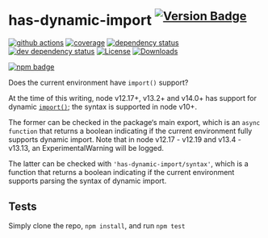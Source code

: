 # has-dynamic-import <sup>[![Version Badge][npm-version-svg]][package-url]</sup>

[![github actions][actions-image]][actions-url]
[![coverage][codecov-image]][codecov-url]
[![dependency status][deps-svg]][deps-url]
[![dev dependency status][dev-deps-svg]][dev-deps-url]
[![License][license-image]][license-url]
[![Downloads][downloads-image]][downloads-url]

[![npm badge][npm-badge-png]][package-url]

Does the current environment have `import()` support?

At the time of this writing, node v12.17+, v13.2+ and v14.0+ has support for dynamic [`import()`](https://developer.mozilla.org/en-US/docs/Web/JavaScript/Reference/Statements/import#dynamic_imports); the syntax is supported in node v10+.

The former can be checked in the package‘s main export, which is an `async function` that returns a boolean indicating if the current environment fully supports dynamic import. Note that in node v12.17 - v12.19 and v13.4 - v13.13, an ExperimentalWarning will be logged.

The latter can be checked with `'has-dynamic-import/syntax'`, which is a function that returns a boolean indicating if the current environment supports parsing the syntax of dynamic import.

## Tests

Simply clone the repo, `npm install`, and run `npm test`

[package-url]: https://npmjs.org/package/has-dynamic-import
[npm-version-svg]: https://versionbadg.es/inspect-js/has-dynamic-import.svg
[deps-svg]: https://david-dm.org/inspect-js/has-dynamic-import.svg
[deps-url]: https://david-dm.org/inspect-js/has-dynamic-import
[dev-deps-svg]: https://david-dm.org/inspect-js/has-dynamic-import/dev-status.svg
[dev-deps-url]: https://david-dm.org/inspect-js/has-dynamic-import#info=devDependencies
[npm-badge-png]: https://nodei.co/npm/has-dynamic-import.png?downloads=true&stars=true
[license-image]: https://img.shields.io/npm/l/has-dynamic-import.svg
[license-url]: LICENSE
[downloads-image]: https://img.shields.io/npm/dm/has-dynamic-import.svg
[downloads-url]: https://npm-stat.com/charts.html?package=has-dynamic-import
[codecov-image]: https://codecov.io/gh/inspect-js/has-dynamic-import/branch/main/graphs/badge.svg
[codecov-url]: https://app.codecov.io/gh/inspect-js/has-dynamic-import/
[actions-image]: https://img.shields.io/endpoint?url=https://github-actions-badge-u3jn4tfpocch.runkit.sh/inspect-js/has-dynamic-import
[actions-url]: https://github.com/inspect-js/has-dynamic-import/actions
